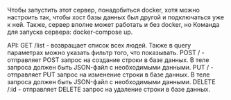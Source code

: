 Чтобы запустить этот сервер, понадобиться docker, хотя можно настроить так, чтобы хост базы данных был другой и подключаться уже к ней. Также, сервер вполне может работать и без docker, но  Команда для запуска сервера: docker-compose up.

API:
GET /list - возвращает список всех людей. Также в query параметрах можно указать фильтр того, что показывать.
POST / - отправляет POST запрос на создание строки в базе данных. В теле запроса должен быть JSON-файл с необходимыми данными.
PUT / - отправляет PUT запрос на изменение строки в базе данных. В теле запроса должен быть JSON-файл с необходимыми данными.
DELETE /:id - отправляет DELETE запрос на удаление строки в базе данных.
